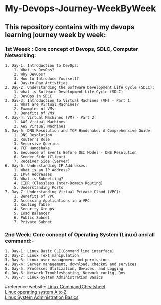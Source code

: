 # My-Devops-Journey-WeekByWeek
## This repository contains with  my devops learning journey week by week: 

### 1st Weeek : Core concept of Devops, SDLC, Computer Networking:
```
1. Day-1: Introduction to DevOps:
    1. What is DevOps?
    2. Why DevOps?
    3. How to Introduce Yourself?
    4. Day-to-Day Activities
2. Day-2: Understanding the Software Development Life Cycle (SDLC):
    1. what is Software Development Life Cycle (SDLC)
    2. DevOps in SDLC
3. Day-3: Introduction to Virtual Machines (VM) - Part 1:
    1. What are Virtual Machines?
    2. Examples of VMs
    3. Benefits of VMs
4. Day-4: Virtual Machines (VM) - Part 2:
    1. AWS Virtual Machines
    2. AWS Virtual Machines
5. Day-5: DNS Resolution and TCP Handshake: A Comprehensive Guide:
    1. DNS Resolution
    2. Router's Role
    3. Recursive Queries
    4. TCP Handshake
    5. Sequence of Events Before OSI Model - DNS Resolution
    6. Sender Side (Client)
    7. Receiver Side (Server)
6. Day-6: Understanding IP Addresses:
    1. What is an IP Address?
    2. IPv4 Addresses
    3. What is Subnetting?
    4. CIDR (Classless Inter-Domain Routing)
    5. Understanding Ports
7. Day-7: Understanding Virtual Private Cloud (VPC):
    1. Benefits of VPC
    2. Accessing Applications in a VPC
    3. Routing Table
    4. Security Groups
    5. Load Balancer
    6. Public Subnet
    7. Private Subnet
```

### 2nd Week: Core concept of Operating System (Linux) and all command:-

```
1. Day-1: Linux Basic CLI(Command line interface)
2. Day-2: Linux Text manipulation
3. Day-3: Linux user management and permissions
4. Day-4: Server management, download, checkOS and services
5. Day-5: Processes Utilization, Devices, and Logging
6. Day-6: Network Troubleshooting, Network config, Dns
7. Day-7: Linux System Administration Basics

```
#reference website:
[Linux Command Cheatsheet](https://www.guru99.com/linux-commands-cheat-sheet.html)<br>
[Linux operating system A to Z](https://linuxjourney.com)<br>
[Linux System Administration Basics](https://www.linode.com/docs/guides/linux-system-administration-basics/)


